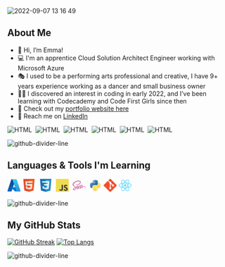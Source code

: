 ![2022-09-07 13 16 49](https://user-images.githubusercontent.com/104512014/188877940-043a216a-debc-46a8-ae28-61240158726e.jpg)


## About Me ##

- 👋 Hi, I’m Emma!
- 💻 I'm an apprentice Cloud Solution Architect Engineer working with Microsoft Azure
- 🎭 I used to be a performing arts professional and creative, I have 9+ years experience working as a dancer and small business owner
- 👩‍💻 I discovered an interest in coding in early 2022, and I’ve been learning with Codecademy and Code First Girls since then
- 🔗 Check out my [portfolio website here](https://emmaclarem.netlify.app/)
- 📧 Reach me on [LinkedIn](www.linkedin.com/in/emma-c-miller/)

<div>
   <img src="https://user-images.githubusercontent.com/104512014/228850604-0da435b5-50e3-40a8-8c46-772e60f72f74.png" title="Microsoft Certified Azure Administrator Associate" alt="HTML" width="80" height="80"/>&nbsp;
  <img src="https://user-images.githubusercontent.com/104512014/206425794-1e7bfd5b-9682-444f-b075-1fc236c6d1cb.png" title="Microsoft Certified Azure Fundamentals" alt="HTML" width="80" height="80"/>&nbsp;
  <img src="https://user-images.githubusercontent.com/104512014/214265722-383b2918-8fc5-4f5c-a303-c453d4819e21.png" title="Microsoft Certified Security, Compliance, and Identity Fundamentals" alt="HTML" width="80" height="80"/>&nbsp;
   <img src="https://user-images.githubusercontent.com/104512014/232258801-8527ccc4-60b9-43af-abcf-d65a936c0618.png" title="CompTIA IT Fundamentals Certified" alt="HTML" height="84"/>&nbsp;
  <img src="https://user-images.githubusercontent.com/104512014/206425600-94e4b2ed-31a8-4162-a9f5-e508bb3f4820.png" title="Accessibility in Action Badge" alt="HTML" width="80" height="80"/>&nbsp;
  <img src="https://user-images.githubusercontent.com/104512014/214265998-7c49359d-6daa-4d67-b3f3-b4bb014ff7a9.jpg" title="Sustainability in Action Badge" alt="HTML" width="80" height="80"/>&nbsp;
 </div>

![github-divider-line](https://user-images.githubusercontent.com/104512014/173450695-e34b53b4-67aa-4cc7-a5b7-1aeca97fc90b.png)

## Languages & Tools I'm Learning ##
<div>
  <img src="https://github.com/devicons/devicon/blob/master/icons/azure/azure-original.svg" title="Azure" **alt="Azure" width="30" height="30"/>
  <img src="https://github.com/devicons/devicon/blob/master/icons/html5/html5-original.svg" title="HTML5" alt="HTML" width="30" height="30"/>&nbsp;
  <img src="https://github.com/devicons/devicon/blob/master/icons/css3/css3-original.svg" title="CSS3" alt="CSS" width="30" height="30"/>&nbsp;
  <img src="https://github.com/devicons/devicon/blob/master/icons/javascript/javascript-original.svg" title="JavaScript" alt="JavaScript" width="30" height="30"/>&nbsp;
  <img src="https://github.com/devicons/devicon/blob/master/icons/sass/sass-original.svg" title="Sass" alt="Sass" width="30" height="30"/>&nbsp;
  <img src="https://github.com/devicons/devicon/blob/master/icons/python/python-original.svg" title="Python" **alt="Python" width="30" height="30"/>
  <img src="https://github.com/devicons/devicon/blob/master/icons/git/git-original.svg" title="Git" **alt="Git" width="30" height="30"/>
  <img src="https://github.com/devicons/devicon/blob/master/icons/react/react-original.svg" title="React" **alt="React" width="30" height="30"/>
</div>

![github-divider-line](https://user-images.githubusercontent.com/104512014/173450695-e34b53b4-67aa-4cc7-a5b7-1aeca97fc90b.png)

## My GitHub Stats ##
[![GitHub Streak](http://github-readme-streak-stats.herokuapp.com?user=emmaclarem&theme=nightowl&date_format=j%20M%5B%20Y%5D)](https://git.io/streak-stats)
[![Top Langs](https://github-readme-stats.vercel.app/api/top-langs/?username=emmaclarem&layout=compact&theme=nightowl)](https://github.com/anuraghazra/github-readme-stats)

![github-divider-line](https://user-images.githubusercontent.com/104512014/173450695-e34b53b4-67aa-4cc7-a5b7-1aeca97fc90b.png)


<!--- <img src="https://user-images.githubusercontent.com/104512014/188880139-57550f6e-3ccb-4b5f-a894-fbaad61e1462.png" width="180px" align="right"> --->

